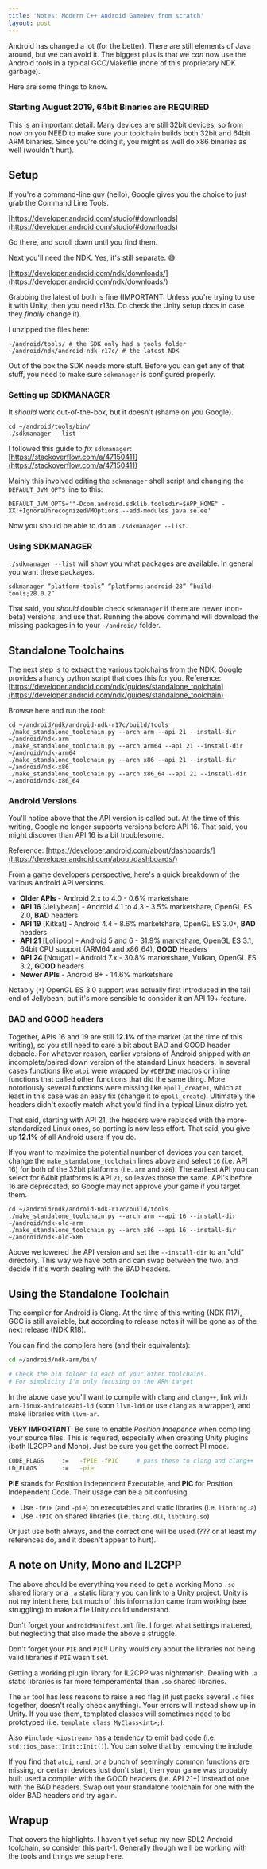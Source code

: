 ```yaml
---
title: 'Notes: Modern C++ Android GameDev from scratch'
layout: post
---
```


Android has changed a lot (for the better). There are still elements of Java around, but we can avoid it. The biggest plus is that we _can_ now use the Android tools in a typical GCC/Makefile (none of this proprietary NDK garbage).

Here are some things to know.

### Starting August 2019, 64bit Binaries are REQUIRED
This is an important detail. Many devices are still 32bit devices, so from now on you NEED to make sure your toolchain builds both 32bit and 64bit ARM binaries. Since you're doing it, you might as well do x86 binaries as well (wouldn't hurt).

## Setup
If you're a command-line guy (hello), Google gives you the choice to just grab the Command Line Tools.

[https://developer.android.com/studio/#downloads](https://developer.android.com/studio/#downloads)

Go there, and scroll down until you find them.

Next you'll need the NDK. Yes, it's still separate. :sweat_smile:

[https://developer.android.com/ndk/downloads/](https://developer.android.com/ndk/downloads/)

Grabbing the latest of both is fine (IMPORTANT: Unless you're trying to use it with Unity, then you need r13b. Do check the Unity setup docs in case they _finally_ change it).

I unzipped the files here:

```
~/android/tools/ # the SDK only had a tools folder
~/android/ndk/android-ndk-r17c/ # the latest NDK
```

Out of the box the SDK needs more stuff. Before you can get any of that stuff, you need to make sure `sdkmanager` is configured properly.

### Setting up SDKMANAGER
It _should_ work out-of-the-box, but it doesn't (shame on you Google).

```
cd ~/android/tools/bin/
./sdkmanager --list
```

I followed this guide to _fix_ `sdkmanager`: [https://stackoverflow.com/a/47150411](https://stackoverflow.com/a/47150411)

Mainly this involved editing the `sdkmanager` shell script and changing the `DEFAULT_JVM_OPTS` line to this:

```
DEFAULT_JVM_OPTS='"-Dcom.android.sdklib.toolsdir=$APP_HOME" -XX:+IgnoreUnrecognizedVMOptions --add-modules java.se.ee'
```

Now you should be able to do an `./sdkmanager --list`.

### Using SDKMANAGER
`./sdkmanager --list` will show you what packages are available. In general you want these packages.

```
sdkmanager “platform-tools” “platforms;android–28” “build-tools;28.0.2”
```
 
That said, you _should_ double check `sdkmanager` if there are newer (non-beta) versions, and use that. Running the above command will download the missing packages in to your `~/android/` folder.

## Standalone Toolchains
The next step is to extract the various toolchains from the NDK. Google provides a handy python script that does this for you. Reference: [https://developer.android.com/ndk/guides/standalone_toolchain](https://developer.android.com/ndk/guides/standalone_toolchain)

Browse here and run the tool:

```
cd ~/android/ndk/android-ndk-r17c/build/tools
./make_standalone_toolchain.py --arch arm --api 21 --install-dir ~/android/ndk-arm
./make_standalone_toolchain.py --arch arm64 --api 21 --install-dir ~/android/ndk-arm64
./make_standalone_toolchain.py --arch x86 --api 21 --install-dir ~/android/ndk-x86
./make_standalone_toolchain.py --arch x86_64 --api 21 --install-dir ~/android/ndk-x86_64
```

### Android Versions
You'll notice above that the API version is called out. At the time of this writing, Google no longer supports versions before API 16. That said, you might discover than API 16 is a bit troublesome.

Reference: [https://developer.android.com/about/dashboards/](https://developer.android.com/about/dashboards/)

From a game developers perspective, here's a quick breakdown of the various Android API versions.

* **Older APIs** - Android 2.x to 4.0 - 0.6% marketshare
* **API 16** [Jellybean] - Android 4.1 to 4.3 - 3.5% marketshare, OpenGL ES 2.0, **BAD** headers
* **API 19** [Kitkat] - Android 4.4 - 8.6% marketshare, OpenGL ES 3.0`*`, **BAD** headers
* **API 21** [Lollipop] - Android 5 and 6 - 31.9% marktshare, OpenGL ES 3.1, 64bit CPU support (ARM64 and x86_64), **GOOD** Headers
* **API 24** [Nougat] - Android 7.x - 30.8% marketshare, Vulkan, OpenGL ES 3.2, **GOOD** headers
* **Newer APIs** - Android 8+ - 14.6% marketshare

Notably (`*`) OpenGL ES 3.0 support was actually first introduced in the tail end of Jellybean, but it's more sensible to consider it an API 19+ feature.

### BAD and GOOD headers
Together, APIs 16 and 19 are still **12.1%** of the market (at the time of this writing), so you still need to care a bit about BAD and GOOD header debacle. For whatever reason, earlier versions of Android shipped with an incomplete/paired down version of the standard Linux headers. In several cases functions like `atoi` were wrapped by `#DEFINE` macros or inline functions that called other functions that did the same thing. More notoriously several functions were missing like `epoll_create1`, which at least in this case was an easy fix (change it to `epoll_create`). Ultimately the headers didn't exactly match what you'd find in a typical Linux distro yet.

That said, starting with API 21, the headers were replaced with the more-standardized Linux ones, so porting is now less effort. That said, you give up **12.1%** of all Android users if you do.

If you want to maximize the potential number of devices you can target, change the `make_standalone_toolchain` lines above and select `16` (i.e. API 16) for both of the 32bit platforms (i.e. `arm` and `x86`). The earliest API you can select for 64bit platforms is API `21`, so leaves those the same. API's before 16 are deprecated, so Google may not approve your game if you target them.

```
cd ~/android/ndk/android-ndk-r17c/build/tools
./make_standalone_toolchain.py --arch arm --api 16 --install-dir ~/android/ndk-old-arm
./make_standalone_toolchain.py --arch x86 --api 16 --install-dir ~/android/ndk-old-x86
```

Above we lowered the API version and set the `--install-dir` to an "old" directory. This way we have both and can swap between the two, and decide if it's worth dealing with the BAD headers.

## Using the Standalone Toolchain
The compiler for Android is Clang. At the time of this writing (NDK R17), GCC is still available, but according to release notes it will be gone as of the next release (NDK R18). 

You can find the compilers here (and their equivalents):

```bash
cd ~/android/ndk-arm/bin/

# Check the bin folder in each of your other toolchains.
# For simplicity I'm only focusing on the ARM target
```

In the above case you'll want to compile with `clang` and `clang++`, link with `arm-linux-androideabi-ld` (soon `llvm-ldd` or use `clang` as a wrapper), and make libraries with `llvm-ar`.

**VERY IMPORTANT**: Be sure to enable _Position Indepence_ when compiling your source files. This is required, especially when creating Unity plugins (both IL2CPP and Mono). Just be sure you get the correct PI mode.

```bash
CODE_FLAGS     :=   -fPIE -fPIC     # pass these to clang and clang++
LD_FLAGS       :=   -pie
```

**PIE** stands for Position Independent Executable, and **PIC** for Position Independent Code. Their usage can be a bit confusing

* Use `-fPIE` (and `-pie`) on executables and static libraries (i.e. `libthing.a`)
* Use `-fPIC` on shared libraries (i.e. `thing.dll`, `libthing.so`)

Or just use both always, and the correct one will be used (??? or at least my references do, and it doesn't appear to hurt).

## A note on Unity, Mono and IL2CPP
The above should be everything you need to get a working Mono `.so` shared library or a `.a` static library you can link to a Unity project. Unity is not my intent here, but much of this information came from working (see struggling) to make a file Unity could understand.

Don't forget your `AndroidManifest.xml` file. I forget what settings mattered, but neglecting that also made the above a struggle.

Don't forget your `PIE` and `PIC`!! Unity would cry about the libraries not being valid libraries if `PIE` wasn't set.

Getting a working plugin library for IL2CPP was nightmarish. Dealing with `.a` static libraries is far more temperamental than `.so` shared libraries. 

The `ar` tool has less reasons to raise a red flag (it just packs several `.o` files together, doesn't really check anything). Your errors will instead show up in Unity. If you use them, templated classes will sometimes need to be prototyped (i.e. `template class MyClass<int>;`). 

Also `#include <iostream>` has a tendency to emit bad code (i.e. `std::ios_base::Init::Init()`). You can solve that by removing the include.

If you find that `atoi`, `rand`, or a bunch of seemingly common functions are missing, or certain devices just don't start, then your game was probably built used a compiler with the GOOD headers (i.e. API 21+) instead of one with the BAD headers. Swap out your standalone toolchain for one with the older BAD headers and try again.

## Wrapup
That covers the highlights. I haven't yet setup my new SDL2 Android toolchain, so consider this part-1. Generally though we'll be working with the tools and things we setup here.